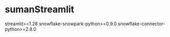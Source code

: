 # sumanStreamlit
streamlit>=1.28
snowflake-snowpark-python>=0.9.0
snowflake-connector-python>=2.8.0

